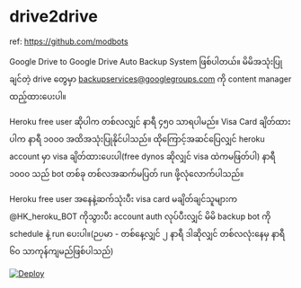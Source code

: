 # drive2drive
ref: https://github.com/modbots



Google Drive to Google Drive Auto Backup System ဖြစ်ပါတယ်။
မိမိအသုံးပြုချင်တဲ့ drive တွေမှာ backupservices@googlegroups.com 
ကို content manager ထည့်ထားပေးပါ။

Heroku free user ဆိုပါက တစ်လလျှင် နာရီ ၄၅၀ သာရပါမည်။
Visa Card ချိတ်ထားပါက နာရီ ၁၀၀၀ အထိအသုံးပြုနိုင်ပါသည်။
ထိုကြောင့်အဆင်ပြေလျှင် heroku account မှာ visa ချိတ်ထားပေးပါ(free dynos ဆိုလျှင် visa ထဲကမဖြတ်ပါ)
နာရီ ၁၀၀၀ သည် bot တစ်ခု တစ်လအဆက်မပြတ် run ဖို့လုံလောက်ပါသည်။

Heroku free user အနေနဲ့ဆက်သုံးပီး visa card မချိတ်ချင်သူများက
@HK_heroku_BOT ကိုသွားပီး account auth လုပ်ပီးလျှင် မိမိ backup bot ကို 
schedule နဲ့ run ပေးပါ။(ဉပမာ - တစ်နေ့လျှင် ၂ နာရီ ဒါဆိုလျှင် တစ်လလုံးနေမှ နာရီ ၆၀ သာကုန်ကျမည်ဖြစ်ပါသည်)


[![Deploy](https://www.herokucdn.com/deploy/button.svg)](https://dashboard.heroku.com/new?template=https://github.com/NoobFromMM/gdriveautobackupsystem)
